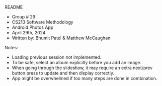 README
- Group # 29
- CS213 Software Methodology 
- Android Photos App
- April 29th, 2024
- Written by: Bhumit Patel & Matthew McCaughan

Notes:
- Loading previous session not implemented.
- To be safe, select an album explicitly before you add an image.
- When going through the slideshow, it may require an extra next/prev button press to update and then display correctly.
- App might be overwhelmed if too many steps are done in combination.
